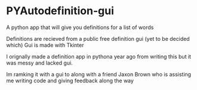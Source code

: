 # PYAutodefinition-gui
A python app that will give you definitions for a list of words

Definitions are recieved from a public free definition gui (yet to be decided which)
Gui is made with Tkinter


I orignally made a definition app in pythona year ago from writing this but it was messy and lacked gui. 

Im ramking it with a gui to along with a friend Jaxon Brown who is assisting me writing code and giving feedback along the way

